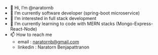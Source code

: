 - 👋 Hi, I’m @naratornb
- 💞️ I’m currently software developer (spring-boot microservice)
- 👀 I’m interested in full stack development
- 🌱 I’m currently learning to code with MERN stacks (Mongo-Express-React-Node)
- 📫 How to reach me
    - email : naratornb@gmail.com
    - linkedin : Naratorn Benjapattranon

<!---
naratornb/naratornb is a ✨ special ✨ repository because its `README.md` (this file) appears on your GitHub profile.
You can click the Preview link to take a look at your changes.
--->
